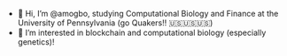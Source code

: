 - 👋 Hi, I’m @amogbo, studying Computational Biology and Finance at the University of Pennsylvania (go Quakers!! 🇺🇸🇺🇸🇺🇸)
- 👀 I’m interested in blockchain and computational biology (especially genetics)!
